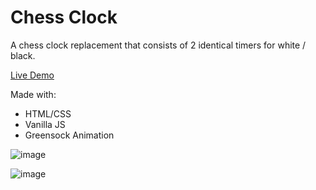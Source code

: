 # Chess Clock
A chess clock replacement that consists of 2 identical timers for white / black.

[Live Demo](https://chessclockjs.surge.sh/)

Made with:
- HTML/CSS
- Vanilla JS
- Greensock Animation


![image](https://user-images.githubusercontent.com/57832437/177977133-5f21e388-c5fa-48fa-94f6-e35066cb320b.png)

![image](https://user-images.githubusercontent.com/57832437/177977455-d1ebd9a7-94cd-4f1d-8f3e-afc3c57a76db.png)
